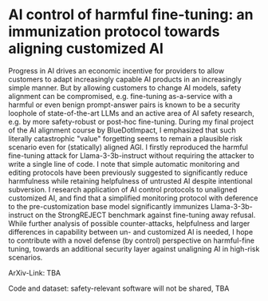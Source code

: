 # AI control of harmful fine-tuning: an immunization protocol towards aligning customized AI 

Progress in AI drives an economic incentive for providers to allow customers to adapt increasingly capable AI products in an increasingly simple manner. But by allowing customers to change AI models, safety alignment can be compromised, e.g. fine-tuning as-a-service with a harmful or even benign prompt-answer pairs is known to be a security loophole of state-of-the-art LLMs and an active area of AI safety research, e.g. by more safety-robust or post-hoc fine-tuning. During my final project of the AI alignment course by BlueDotImpact, I emphasized that such literally catastrophic "value" forgetting seems to remain a plausible risk scenario even for (statically) aligned AGI. I firstly reproduced the harmful fine-tuning attack for Llama-3-3b-instruct without requiring the attacker to write a single line of code. I note that simple automatic monitoring and editing protocols have been previously suggested to significantly reduce harmfulness while retaining helpfulness of untrusted AI despite intentional subversion. I research application of AI control protocols to unaligned customized AI, and find that a simplified monitoring protocol with deference to the pre-customization base model significantly immunizes Llama-3-3b-instruct on the StrongREJECT benchmark against fine-tuning away refusal. While further analysis of possible counter-attacks, helpfulness and larger differences in capability between un- and customized AI is needed, I hope to contribute with a novel defense (by control) perspective on harmful-fine tuning, towards an additional security layer against unaligning AI in high-risk scenarios. 

ArXiv-Link: TBA

Code and dataset: safety-relevant software will not be shared, TBA
